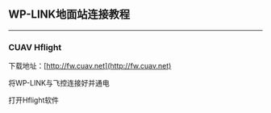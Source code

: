 ## WP-LINK地面站连接教程

---

### CUAV Hflight

下载地址：[http://fw.cuav.net](http://fw.cuav.net)

将WP-LINK与飞控连接好并通电

打开Hflight软件



